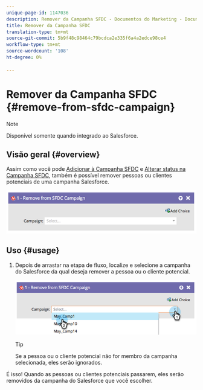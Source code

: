 ```yaml
---
unique-page-id: 1147036
description: Remover da Campanha SFDC - Documentos do Marketing - Documentação do produto
title: Remover da Campanha SFDC
translation-type: tm+mt
source-git-commit: 5b9f48c98464c79bcdca2e335f6a4a2edce98ce4
workflow-type: tm+mt
source-wordcount: '108'
ht-degree: 0%

---
```



# Remover da Campanha SFDC {#remove-from-sfdc-campaign}

>[!NOTE]
>
>Disponível somente quando integrado ao Salesforce.

## Visão geral {#overview}

Assim como você pode [Adicionar à Campanha SFDC](/help/marketo/product-docs/core-marketo-concepts/smart-campaigns/salesforce-flow-actions/add-to-sfdc-campaign.md) e [Alterar status na Campanha SFDC](/help/marketo/product-docs/core-marketo-concepts/smart-campaigns/salesforce-flow-actions/change-status-in-sfdc-campaign.md), também é possível remover pessoas ou clientes potenciais de uma campanha Salesforce.

![](assets/image2014-9-22-15-3a54-3a34.png)

## Uso {#usage}

1. Depois de arrastar na etapa de fluxo, localize e selecione a campanha do Salesforce da qual deseja remover a pessoa ou o cliente potencial.

   ![](assets/image2014-9-22-15-3a54-3a39.png)

   >[!TIP]
   >
   >Se a pessoa ou o cliente potencial não for membro da campanha selecionada, eles serão ignorados.

É isso! Quando as pessoas ou clientes potenciais passarem, eles serão removidos da campanha do Salesforce que você escolher.
